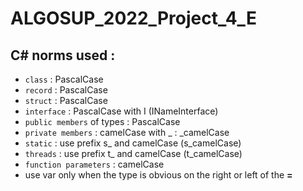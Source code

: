 # ALGOSUP_2022_Project_4_E

## C# norms used :

 - `class` : PascalCase
 - `record` : PascalCase
 - `struct` : PascalCase
 - `interface` : PascalCase with I (INameInterface)
 - `public members` of types : PascalCase
 - `private members` : camelCase with _ : _camelCase
 - `static` : use prefix s_ and camelCase (s_camelCase)
 - `threads` : use prefix t_ and camelCase (t_camelCase)
 - `function parameters` : camelCase
 - use var only when the type is obvious on the right or left of the **=**

